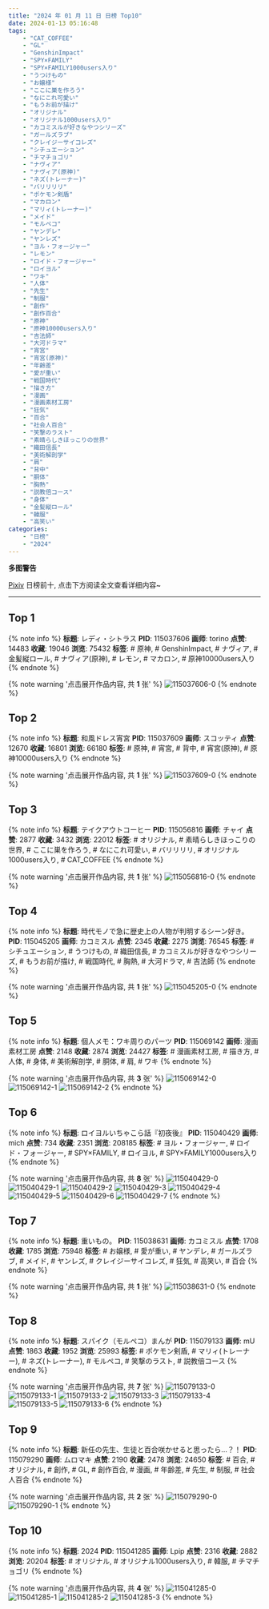 ```yaml
---
title: "2024 年 01 月 11 日 日榜 Top10"
date: 2024-01-13 05:16:48
tags:
    - "CAT_COFFEE"
    - "GL"
    - "GenshinImpact"
    - "SPY×FAMILY"
    - "SPY×FAMILY1000users入り"
    - "うつけもの"
    - "お嬢様"
    - "ここに巣を作ろう"
    - "なにこれ可愛い"
    - "もうお前が描け"
    - "オリジナル"
    - "オリジナル1000users入り"
    - "カコミスルが好きなやつシリーズ"
    - "ガールズラブ"
    - "クレイジーサイコレズ"
    - "シチュエーション"
    - "チマチョゴリ"
    - "ナヴィア"
    - "ナヴィア(原神)"
    - "ネズ(トレーナー)"
    - "バリリリリ"
    - "ポケモン剣盾"
    - "マカロン"
    - "マリィ(トレーナー)"
    - "メイド"
    - "モルペコ"
    - "ヤンデレ"
    - "ヤンレズ"
    - "ヨル・フォージャー"
    - "レモン"
    - "ロイド・フォージャー"
    - "ロイヨル"
    - "ワキ"
    - "人体"
    - "先生"
    - "制服"
    - "創作"
    - "創作百合"
    - "原神"
    - "原神10000users入り"
    - "吉法師"
    - "大河ドラマ"
    - "宵宮"
    - "宵宮(原神)"
    - "年齢差"
    - "愛が重い"
    - "戦国時代"
    - "描き方"
    - "漫画"
    - "漫画素材工房"
    - "狂気"
    - "百合"
    - "社会人百合"
    - "笑撃のラスト"
    - "素晴らしきほっこりの世界"
    - "織田信長"
    - "美術解剖学"
    - "肩"
    - "背中"
    - "胴体"
    - "胸熱"
    - "説教倍コース"
    - "身体"
    - "金髪縦ロール"
    - "韓服"
    - "高笑い"
categories:
    - "日榜"
    - "2024"
---
```


<i class="fa fa-triangle-exclamation"></i>**多图警告**<i class="fa fa-triangle-exclamation"></i>

[Pixiv](https://www.pixiv.net/) 日榜前十, 点击下方阅读全文查看详细内容~

<!-- more -->

---

## Top 1

{% note info %}
**标题**: レディ・シトラス
**PID**: 115037606 **画师**: torino
**点赞**: 14483 **收藏**: 19046 **浏览**: 75432
**标签**: # 原神, # GenshinImpact, # ナヴィア, # 金髪縦ロール, # ナヴィア(原神), # レモン, # マカロン, # 原神10000users入り
{% endnote %}

{% note warning '点击展开作品内容, 共 **1** 张' %}
![115037606-0](https://i.pixiv.re/img-original/img/2024/01/10/00/00/25/115037606_p0.jpg)
{% endnote %}

## Top 2

{% note info %}
**标题**: 和風ドレス宵宮
**PID**: 115037609 **画师**: スコッティ
**点赞**: 12670 **收藏**: 16801 **浏览**: 66180
**标签**: # 原神, # 宵宮, # 背中, # 宵宮(原神), # 原神10000users入り
{% endnote %}

{% note warning '点击展开作品内容, 共 **1** 张' %}
![115037609-0](https://i.pixiv.re/img-original/img/2024/01/10/00/00/26/115037609_p0.jpg)
{% endnote %}

## Top 3

{% note info %}
**标题**: テイクアウトコーヒー
**PID**: 115056816 **画师**: チャイ
**点赞**: 2877 **收藏**: 3432 **浏览**: 22012
**标签**: # オリジナル, # 素晴らしきほっこりの世界, # ここに巣を作ろう, # なにこれ可愛い, # バリリリリ, # オリジナル1000users入り, # CAT_COFFEE
{% endnote %}

{% note warning '点击展开作品内容, 共 **1** 张' %}
![115056816-0](https://i.pixiv.re/img-original/img/2024/01/10/20/30/04/115056816_p0.png)
{% endnote %}

## Top 4

{% note info %}
**标题**: 時代モノで急に歴史上の人物が判明するシーン好き。
**PID**: 115045205 **画师**: カコミスル
**点赞**: 2345 **收藏**: 2275 **浏览**: 76545
**标签**: # シチュエーション, # うつけもの, # 織田信長, # カコミスルが好きなやつシリーズ, # もうお前が描け, # 戦国時代, # 胸熱, # 大河ドラマ, # 吉法師
{% endnote %}

{% note warning '点击展开作品内容, 共 **1** 张' %}
![115045205-0](https://i.pixiv.re/img-original/img/2024/01/10/08/34/29/115045205_p0.jpg)
{% endnote %}

## Top 5

{% note info %}
**标题**: 個人メモ：ワキ周りのパーツ
**PID**: 115069142 **画师**: 漫画素材工房
**点赞**: 2148 **收藏**: 2874 **浏览**: 24427
**标签**: # 漫画素材工房, # 描き方, # 人体, # 身体, # 美術解剖学, # 胴体, # 肩, # ワキ
{% endnote %}

{% note warning '点击展开作品内容, 共 **3** 张' %}
![115069142-0](https://i.pixiv.re/img-original/img/2024/01/11/06/00/05/115069142_p0.jpg)
![115069142-1](https://i.pixiv.re/img-original/img/2024/01/11/06/00/05/115069142_p1.jpg)
![115069142-2](https://i.pixiv.re/img-original/img/2024/01/11/06/00/05/115069142_p2.jpg)
{% endnote %}

## Top 6

{% note info %}
**标题**: ロイヨルいちゃこら話『初夜後』
**PID**: 115040429 **画师**: mich
**点赞**: 734 **收藏**: 2351 **浏览**: 208185
**标签**: # ヨル・フォージャー, # ロイド・フォージャー, # SPY×FAMILY, # ロイヨル, # SPY×FAMILY1000users入り
{% endnote %}

{% note warning '点击展开作品内容, 共 **8** 张' %}
![115040429-0](https://i.pixiv.re/img-original/img/2024/01/10/01/39/48/115040429_p0.jpg)
![115040429-1](https://i.pixiv.re/img-original/img/2024/01/10/01/39/48/115040429_p1.jpg)
![115040429-2](https://i.pixiv.re/img-original/img/2024/01/10/01/39/48/115040429_p2.jpg)
![115040429-3](https://i.pixiv.re/img-original/img/2024/01/10/01/39/48/115040429_p3.jpg)
![115040429-4](https://i.pixiv.re/img-original/img/2024/01/10/01/39/48/115040429_p4.jpg)
![115040429-5](https://i.pixiv.re/img-original/img/2024/01/10/01/39/48/115040429_p5.jpg)
![115040429-6](https://i.pixiv.re/img-original/img/2024/01/10/01/39/48/115040429_p6.jpg)
![115040429-7](https://i.pixiv.re/img-original/img/2024/01/10/01/39/48/115040429_p7.jpg)
{% endnote %}

## Top 7

{% note info %}
**标题**: 重いもの。
**PID**: 115038631 **画师**: カコミスル
**点赞**: 1708 **收藏**: 1785 **浏览**: 75948
**标签**: # お嬢様, # 愛が重い, # ヤンデレ, # ガールズラブ, # メイド, # ヤンレズ, # クレイジーサイコレズ, # 狂気, # 高笑い, # 百合
{% endnote %}

{% note warning '点击展开作品内容, 共 **1** 张' %}
![115038631-0](https://i.pixiv.re/img-original/img/2024/01/10/00/25/39/115038631_p0.jpg)
{% endnote %}

## Top 8

{% note info %}
**标题**: スパイク（モルペコ）まんが
**PID**: 115079133 **画师**: mU
**点赞**: 1863 **收藏**: 1952 **浏览**: 25993
**标签**: # ポケモン剣盾, # マリィ(トレーナー), # ネズ(トレーナー), # モルペコ, # 笑撃のラスト, # 説教倍コース
{% endnote %}

{% note warning '点击展开作品内容, 共 **7** 张' %}
![115079133-0](https://i.pixiv.re/img-original/img/2024/01/11/18/08/34/115079133_p0.png)
![115079133-1](https://i.pixiv.re/img-original/img/2024/01/11/18/08/34/115079133_p1.png)
![115079133-2](https://i.pixiv.re/img-original/img/2024/01/11/18/08/34/115079133_p2.png)
![115079133-3](https://i.pixiv.re/img-original/img/2024/01/11/18/08/34/115079133_p3.png)
![115079133-4](https://i.pixiv.re/img-original/img/2024/01/11/18/08/34/115079133_p4.png)
![115079133-5](https://i.pixiv.re/img-original/img/2024/01/11/18/08/34/115079133_p5.png)
![115079133-6](https://i.pixiv.re/img-original/img/2024/01/11/18/08/34/115079133_p6.png)
{% endnote %}

## Top 9

{% note info %}
**标题**: 新任の先生、生徒と百合咲かせると思ったら…？！
**PID**: 115079290 **画师**: ムロマキ
**点赞**: 2190 **收藏**: 2478 **浏览**: 24650
**标签**: # 百合, # オリジナル, # 創作, # GL, # 創作百合, # 漫画, # 年齢差, # 先生, # 制服, # 社会人百合
{% endnote %}

{% note warning '点击展开作品内容, 共 **2** 张' %}
![115079290-0](https://i.pixiv.re/img-original/img/2024/01/11/18/15/38/115079290_p0.jpg)
![115079290-1](https://i.pixiv.re/img-original/img/2024/01/11/18/15/38/115079290_p1.jpg)
{% endnote %}

## Top 10

{% note info %}
**标题**: 2024
**PID**: 115041285 **画师**: Lpip
**点赞**: 2316 **收藏**: 2882 **浏览**: 20204
**标签**: # オリジナル, # オリジナル1000users入り, # 韓服, # チマチョゴリ
{% endnote %}

{% note warning '点击展开作品内容, 共 **4** 张' %}
![115041285-0](https://i.pixiv.re/img-original/img/2024/01/10/02/30/01/115041285_p0.png)
![115041285-1](https://i.pixiv.re/img-original/img/2024/01/10/02/30/01/115041285_p1.png)
![115041285-2](https://i.pixiv.re/img-original/img/2024/01/10/02/30/01/115041285_p2.png)
![115041285-3](https://i.pixiv.re/img-original/img/2024/01/10/02/30/01/115041285_p3.png)
{% endnote %}
